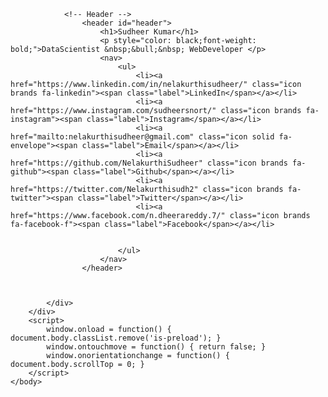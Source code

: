 <!DOCTYPE HTML>
<!--
	Aerial by HTML5 UP
	html5up.net | @ajlkn
	Free for personal and commercial use under the CCA 3.0 license (html5up.net/license)
-->
<html>
	<head>
		<title>Contecthere</title>
		<meta charset="utf-8" />
		<meta name="viewport" content="width=device-width, initial-scale=1, user-scalable=no" />
		<link rel="stylesheet" href="assets/css/main.css" />
		<noscript><link rel="stylesheet" href="assets/css/noscript.css" /></noscript>
	</head>
	<body class="is-preload">
		<div id="wrapper">
			<div id="bg"></div>
			<div id="overlay"></div>
			<div id="main">

				<!-- Header -->
					<header id="header">
						<h1>Sudheer Kumar</h1>
						<p style="color: black;font-weight: bold;">DataScientist &nbsp;&bull;&nbsp; WebDeveloper </p>
						<nav>
							<ul>
								<li><a href="https://www.linkedin.com/in/nelakurthisudheer/" class="icon brands fa-linkedin"><span class="label">LinkedIn</span></a></li>
								<li><a href="https://www.instagram.com/sudheersnort/" class="icon brands fa-instagram"><span class="label">Instagram</span></a></li>
								<li><a href="mailto:nelakurthisudheer@gmail.com" class="icon solid fa-envelope"><span class="label">Email</span></a></li>
								<li><a href="https://github.com/NelakurthiSudheer" class="icon brands fa-github"><span class="label">Github</span></a></li>
								<li><a href="https://twitter.com/Nelakurthisudh2" class="icon brands fa-twitter"><span class="label">Twitter</span></a></li>
								<li><a href="https://www.facebook.com/n.dheerareddy.7/" class="icon brands fa-facebook-f"><span class="label">Facebook</span></a></li>
								
								
							</ul>
						</nav>
					</header>

				

			</div>
		</div>
		<script>
			window.onload = function() { document.body.classList.remove('is-preload'); }
			window.ontouchmove = function() { return false; }
			window.onorientationchange = function() { document.body.scrollTop = 0; }
		</script>
	</body>
</html>
